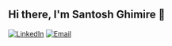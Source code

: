 ## Hi there, I'm Santosh Ghimire 👋

[![LinkedIn](https://img.shields.io/badge/-LinkedIn-0077B5?style=flat-square&logo=Linkedin&logoColor=white)](https://www.linkedin.com/in/santos-ghimire-561bb2185/)
[![Email](https://img.shields.io/badge/-Email-D14836?style=flat-square&logo=Gmail&logoColor=white)](mailto:ghimiresantos85@gmail.com)
